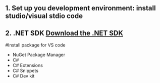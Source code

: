 ## 1. Set up you development environment: install studio/visual stdio code
## 2. .NET SDK [Download the .NET SDK](https://dotnet.microsoft.com/download/dotnet)

#Install package for VS code
<ul>
    <li>NuGet Package Manager</li>
    <li>C#</li>
    <li>C# Extensions</li>
    <li>C# Snippets</li>
    <li>C# Dev kit</li>
</ul>